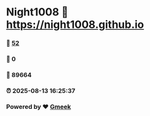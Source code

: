 # Night1008 :link: https://night1008.github.io 
### :page_facing_up: [52](https://night1008.github.io/tag.html) 
### :speech_balloon: 0 
### :hibiscus: 89664 
### :alarm_clock: 2025-08-13 16:25:37 
### Powered by :heart: [Gmeek](https://github.com/Meekdai/Gmeek)
